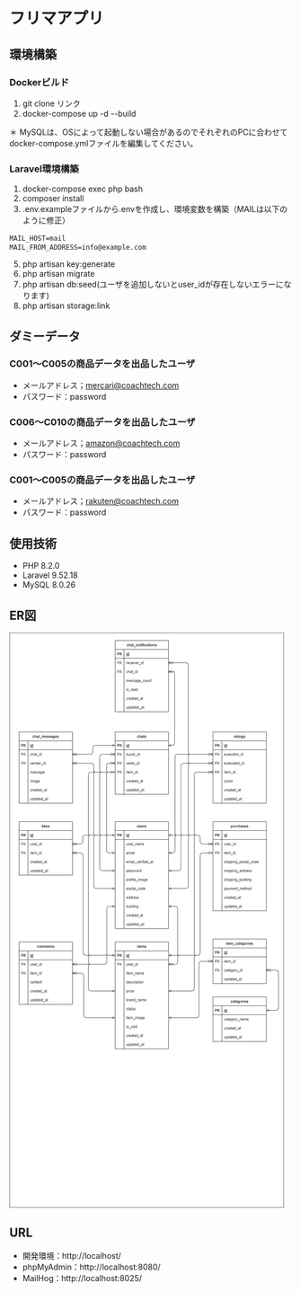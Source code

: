 # フリマアプリ

## 環境構築
### Dockerビルド
1. git clone リンク
2. docker-compose up -d --build

＊ MySQLは、OSによって起動しない場合があるのでそれぞれのPCに合わせてdocker-compose.ymlファイルを編集してください。

### Laravel環境構築
1. docker-compose exec php bash
2. composer install
3. .env.exampleファイルから.envを作成し、環境変数を構築（MAILは以下のように修正）
````
MAIL_HOST=mail
MAIL_FROM_ADDRESS=info@example.com
````
5. php artisan key:generate
6. php artisan migrate
7. php artisan db:seed(ユーザを追加しないとuser_idが存在しないエラーになります)
8. php artisan storage:link

## ダミーデータ
### C001～C005の商品データを出品したユーザ
- メールアドレス；mercari@coachtech.com
- パスワード：password
### C006～C010の商品データを出品したユーザ
- メールアドレス；amazon@coachtech.com
- パスワード：password
### C001～C005の商品データを出品したユーザ
- メールアドレス；rakuten@coachtech.com
- パスワード：password

## 使用技術
- PHP 8.2.0
- Laravel 9.52.18
- MySQL 8.0.26

## ER図
![ER diagram of the contact form](flea-market.drawio.png)

## URL
- 開発環境：http://localhost/
- phpMyAdmin：http://localhost:8080/
- MailHog：http://localhost:8025/
